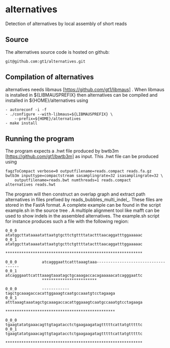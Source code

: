 alternatives
============

Detection of alternatives by local assembly of short reads

Source
------

The alternatives source code is hosted on github:

	git@github.com:gt1/alternatives.git

Compilation of alternatives
---------------------------

alternatives needs libmaus [https://github.com/gt1/libmaus] . When libmaus
is installed in ${LIBMAUSPREFIX} then alternatives can be compiled and
installed in ${HOME}/alternatives using

	- autoreconf -i -f
	- ./configure --with-libmaus=${LIBMAUSPREFIX} \
		--prefix=${HOME}/alternatives
	- make install

Running the program
-------------------

The program expects a .hwt file produced by bwtb3m [https://github.com/gt1/bwtb3m] 
as input. This .hwt file can be produced using

	fagzToCompact verbose=0 outputfilename=reads.compact reads.fa.gz
	bwtb3m inputtype=compactstream sasamplingrate=32 isasamplingrate=32 \
		outputfilename=reads.bwt numthreads=1 reads.compact
	alternatives reads.hwt

The program will then construct an overlap graph and extract path alternatives
in files prefixed by reads_bubbles_multi_indel_. These files are stored in the FastA
format. A complete example can be found in the script example.sh in the source tree .
A multiple alignment tool like mafft can be used to show indels in the assembled
alternatives. The example.sh script for instance produces such a file with the following
region:

```
0_0_0           atatggcttataaaatattaatgtgcttctgttttatactttaacaggatttggaaaaac
0_0_1           atatggcttataaaatattaatgtgcttctgttttatactttaacaggatttggaaaaac
                ************************************************************

0_0_0           atcagggaattcatttaaagtaaa------------------------------------
0_0_1           atcagggaattcatttaaagtaaatagctgcaaagaccacagaaaaacatcagggaattc
                ************************                                    

0_0_0           ------------tagctgcaaagaccacattggaaagtcaatgccaaatgtcctagaaga
0_0_1           atttaaagtaaatagctgcaaagaccacattggaaagtcaatgccaaatgtcctagaaga
                            ************************************************

0_0_0           tgaagtatatgaaacagttgtagatacctctgaagaagatagtttttcattatgtttttc
0_0_1           tgaagtatatgaaacagttgtagatacctctgaagaagatagtttttcattatgtttttc
                ************************************************************
```
